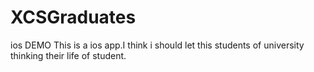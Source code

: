 # XCSGraduates
ios DEMO
This is a ios app.I think i should let this students of university thinking their life of student.

